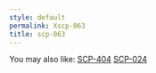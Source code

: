 ```yaml
---
style: default
permalink: Xscp-063
title: scp-063
---
```

You may also like:
[SCP-404](http://scp-wiki.net/scp-404)
[SCP-024](http://scp-wiki.net/scp-024)